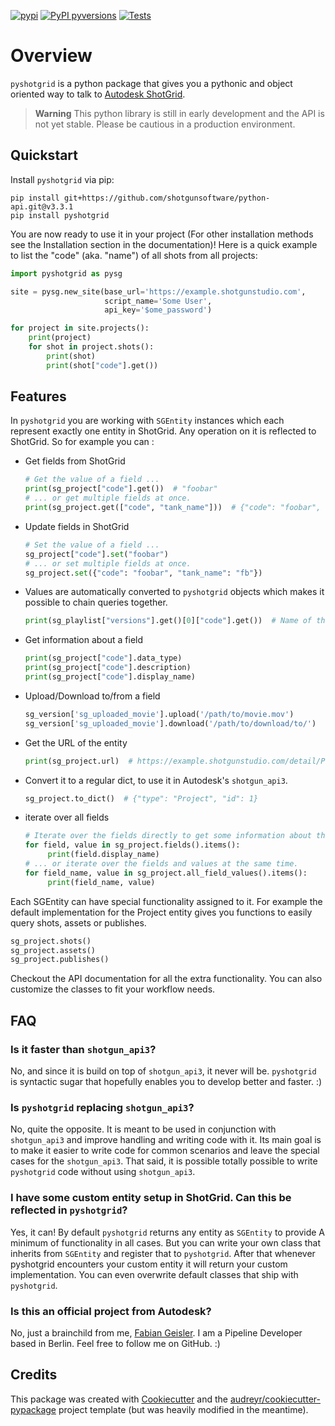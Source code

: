 [![pypi](https://img.shields.io/pypi/v/pyshotgrid.svg)](https://pypi.python.org/pypi/pyshotgrid)
[![PyPI pyversions](https://img.shields.io/pypi/pyversions/pyshotgrid.svg)](https://pypi.python.org/pypi/pyshotgrid/)
[![Tests](https://github.com/fabiangeisler/pyshotgrid/actions/workflows/Tests.yml/badge.svg)](https://github.com/fabiangeisler/pyshotgrid/actions/workflows/Tests.yml)

# Overview

`pyshotgrid` is a python package that gives you a pythonic and
object oriented way to talk to [Autodesk ShotGrid](https://www.autodesk.com/products/shotgrid/overview).

> **Warning**
> This python library is still in early development and the API is not yet stable.
> Please be cautious in a production environment.

## Quickstart

Install `pyshotgrid` via pip:

```shell
pip install git+https://github.com/shotgunsoftware/python-api.git@v3.3.1
pip install pyshotgrid
```

You are now ready to use it in your project (For other installation methods see the
Installation section in the documentation)!
Here is a quick example to list the "code" (aka. "name") of all shots from all projects:

```python
import pyshotgrid as pysg

site = pysg.new_site(base_url='https://example.shotgunstudio.com',
                     script_name='Some User',
                     api_key='$ome_password')

for project in site.projects():
    print(project)
    for shot in project.shots():
        print(shot)
        print(shot["code"].get())
```

## Features

In `pyshotgrid` you are working with `SGEntity` instances which each represent exactly one entity
in ShotGrid. Any operation on it is reflected to ShotGrid.
So for example you can :

* Get fields from ShotGrid
  ```python
  # Get the value of a field ...
  print(sg_project["code"].get())  # "foobar"
  # ... or get multiple fields at once.
  print(sg_project.get(["code", "tank_name"]))  # {"code": "foobar", "tank_name": "fb"}
  ```
* Update fields in ShotGrid
  ```python
  # Set the value of a field ...
  sg_project["code"].set("foobar")
  # ... or set multiple fields at once.
  sg_project.set({"code": "foobar", "tank_name": "fb"})
  ```
* Values are automatically converted to `pyshotgrid` objects which makes it
  possible to chain queries together.
  ```python
  print(sg_playlist["versions"].get()[0]["code"].get())  # Name of the first Version in the Playlist.
  ```
* Get information about a field
  ```python
  print(sg_project["code"].data_type)
  print(sg_project["code"].description)
  print(sg_project["code"].display_name)
  ```
* Upload/Download to/from a field
  ```python
  sg_version['sg_uploaded_movie'].upload('/path/to/movie.mov')
  sg_version['sg_uploaded_movie'].download('/path/to/download/to/')
  ```
* Get the URL of the entity
  ```python
  print(sg_project.url)  # https://example.shotgunstudio.com/detail/Project/1
  ```
* Convert it to a regular dict, to use it in Autodesk's `shotgun_api3`.
  ```python
  sg_project.to_dict()  # {"type": "Project", "id": 1}
  ```
* iterate over all fields
  ```python
  # Iterate over the fields directly to get some information about them...
  for field, value in sg_project.fields().items():
       print(field.display_name)
  # ... or iterate over the fields and values at the same time.
  for field_name, value in sg_project.all_field_values().items():
       print(field_name, value)
  ```

Each SGEntity can have special functionality assigned to it. For example the
default implementation for the Project entity gives you functions to easily query shots, assets
or publishes.
  ```python
  sg_project.shots()
  sg_project.assets()
  sg_project.publishes()
  ```
Checkout the API documentation for all the extra functionality.
You can also customize the classes to fit your workflow needs.

## FAQ

### Is it faster than `shotgun_api3`?
No, and since it is build on top of `shotgun_api3`, it never will be.
`pyshotgrid` is syntactic sugar that hopefully enables you to develop better and faster. :)

### Is `pyshotgrid` replacing `shotgun_api3`?
No, quite the opposite. It is meant to be used in conjunction with `shotgun_api3` and
improve handling and writing code with it. Its main goal is to make it easier to write
code for common scenarios and leave the special cases for the `shotgun_api3`. That said,
it is possible totally possible to write `pyshotgrid` code without using `shotgun_api3`.

### I have some custom entity setup in ShotGrid. Can this be reflected in `pyshotgrid`?
Yes, it can! By default `pyshotgrid` returns any entity as `SGEntity` to provide
A minimum of functionality in all cases. But you can write your own class
that inherits from `SGEntity` and register that to `pyshotgrid`. After that
whenever pyshotgrid encounters your custom entity it will
return your custom implementation. You can even overwrite
default classes that ship with `pyshotgrid`.

### Is this an official project from Autodesk?
No, just a brainchild from me, [Fabian Geisler](https://github.com/fabiangeisler).
I am a Pipeline Developer based in Berlin.
Feel free to follow me on GitHub. :)

## Credits

This package was created with [Cookiecutter](https://github.com/audreyr/cookiecutter) and
the [audreyr/cookiecutter-pypackage](https://github.com/audreyr/cookiecutter-pypackage) project template
(but was heavily modified in the meantime).
